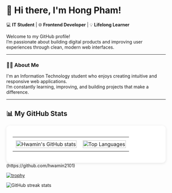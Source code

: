 # 👋 Hi there, I'm Hong Pham!

💻 **IT Student** | 🌐 **Frontend Developer** | 💡 **Lifelong Learner**

Welcome to my GitHub profile!  
I’m passionate about building digital products and improving user experiences through clean, modern web interfaces.

---
### 👩‍💻 About Me
I'm an Information Technology student who enjoys creating intuitive and responsive web applications.  
I’m constantly learning, improving, and building projects that make a difference.

---
## 📊 My GitHub Stats

<div align="center" style="background-color:#ffffff; padding: 20px; border-radius: 12px; box-shadow: 0 2px 8px rgba(0,0,0,0.1);">

  <table>
    <tr>
      <td style="text-align: center; vertical-align: middle; padding: 10px;">
        <img 
          src="https://github-readme-stats.vercel.app/api?username=hwamin2101&show_icons=true&theme=default&hide_border=true&bg_color=ffffff&title_color=000000&text_color=000000&icon_color=0078ff" 
          alt="Hwamin's GitHub stats" 
          width="100%" />
      </td>
      <td style="text-align: center; vertical-align: middle; padding: 10px;">
        <img 
          src="https://github-readme-stats.vercel.app/api/top-langs/?username=hwamin2101&layout=compact&theme=default&hide_border=true&bg_color=ffffff&title_color=000000&text_color=000000" 
          alt="Top Languages" 
          width="100%" />
      </td>
    </tr>
  </table>

</div>
(https://github.com/hwamin2101)  

[![trophy](https://github-profile-trophy.vercel.app/?username=hwamin2101)](https://github.com/ryo-ma/github-profile-trophy)

![GitHub streak stats](https://streak-stats.demolab.com/?user=hwamin2101)  


